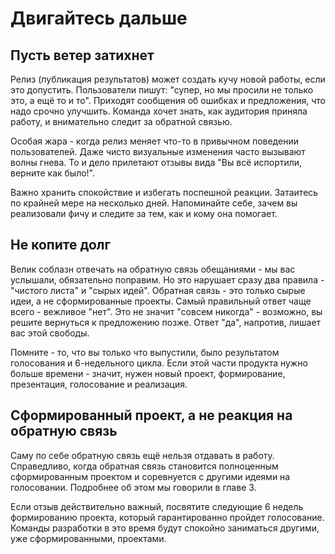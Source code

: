 # Двигайтесь дальше

## Пусть ветер затихнет

Релиз (публикация результатов) может создать кучу новой работы, если это допустить. Пользователи пишут: "супер, но мы просили не только это, а ещё то и то". Приходят сообщения об ошибках и предложения, что надо срочно улучшить. Команда хочет знать, как аудитория приняла работу, и внимательно следит за обратной связью.

Особая жара - когда релиз меняет что-то в привычном поведении пользователей. Даже чисто визуальные изменения часто вызывают волны гнева. То и дело прилетают отзывы вида "Вы всё испортили, верните как было!".

Важно хранить спокойствие и избегать поспешной реакции. Затаитесь по крайней мере на несколько дней. Напоминайте себе, зачем вы реализовали фичу и следите за тем, как и кому она помогает.

## Не копите долг

Велик соблазн отвечать на обратную связь обещаниями - мы вас услышали, обязательно поправим. Но это нарушает сразу два правила - "чистого листа" и "сырых идей". Обратная связь - это только сырые идеи, а не сформированные проекты. Самый правильный ответ чаще всего - вежливое "нет". Это не значит "совсем никогда" - возможно, вы решите вернуться к предложению позже. Ответ "да", напротив, лишает вас этой свободы. 

Помните - то, что вы только что выпустили, было результатом голосования и 6-недельного цикла. Если этой части продукта нужно больше времени - значит, нужен новый проект, формирование, презентация, голосование и реализация. 

## Сформированный проект, а не реакция на обратную связь

Саму по себе обратную связь ещё нельзя отдавать в работу. Справедливо, когда обратная связь становится полноценным сформированным проектом и соревнуется с другими идеями на голосовании. Подробнее об этом мы говорили в главе 3.

Если отзыв действительно важный, посвятите следующие 6 недель формированию проекта, который гарантированно пройдет голосование. Команды разработки в это время будут спокойно заниматься другими, уже сформированными, проектами.
